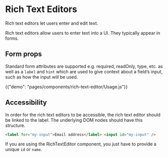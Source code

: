 # Rich Text Editors

<p class="description">Rich text editors let users enter and edit text.</p>

Rich text editors allow users to enter text into a UI. They typically appear in forms.

## Form props

Standard form attributes are supported e.g. required, readOnly, type, etc. as well as a `label` and `hint`
which are used to give context about a field’s input, such as how the input will be used.

{{"demo": "pages/components/rich-text-editor/Usage.js"}}

## Accessibility

In order for the rich text editors to be accessible, the rich text editor should be linked to the label. The underlying DOM nodes should have this structure.

```html
<label for="my-input">Email address</label> <input id="my-input" />
```

If you are using the RichTextEditor component, you just have to provide a unique `id` or `name`.
